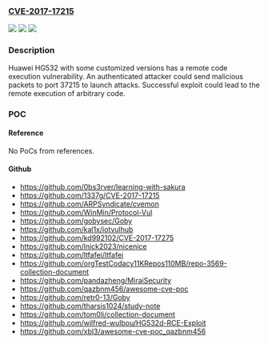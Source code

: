 ### [CVE-2017-17215](https://cve.mitre.org/cgi-bin/cvename.cgi?name=CVE-2017-17215)
![](https://img.shields.io/static/v1?label=Product&message=HG532&color=blue)
![](https://img.shields.io/static/v1?label=Version&message=n%2Fa&color=blue)
![](https://img.shields.io/static/v1?label=Vulnerability&message=remote%20code%20execution&color=brighgreen)

### Description

Huawei HG532 with some customized versions has a remote code execution vulnerability. An authenticated attacker could send malicious packets to port 37215 to launch attacks. Successful exploit could lead to the remote execution of arbitrary code.

### POC

#### Reference
No PoCs from references.

#### Github
- https://github.com/0bs3rver/learning-with-sakura
- https://github.com/1337g/CVE-2017-17215
- https://github.com/ARPSyndicate/cvemon
- https://github.com/WinMin/Protocol-Vul
- https://github.com/gobysec/Goby
- https://github.com/kal1x/iotvulhub
- https://github.com/kd992102/CVE-2017-17275
- https://github.com/lnick2023/nicenice
- https://github.com/ltfafei/ltfafei
- https://github.com/orgTestCodacy11KRepos110MB/repo-3569-collection-document
- https://github.com/pandazheng/MiraiSecurity
- https://github.com/qazbnm456/awesome-cve-poc
- https://github.com/retr0-13/Goby
- https://github.com/tharsis1024/study-note
- https://github.com/tom0li/collection-document
- https://github.com/wilfred-wulbou/HG532d-RCE-Exploit
- https://github.com/xbl3/awesome-cve-poc_qazbnm456

